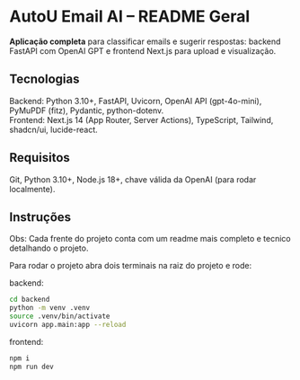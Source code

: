 # AutoU Email AI – README Geral

**Aplicação completa** para classificar emails e sugerir respostas: backend FastAPI com OpenAI GPT e frontend Next.js para upload e visualização.

## Tecnologias
Backend: Python 3.10+, FastAPI, Uvicorn, OpenAI API (gpt-4o-mini), PyMuPDF (fitz), Pydantic, python-dotenv.  
Frontend: Next.js 14 (App Router, Server Actions), TypeScript, Tailwind, shadcn/ui, lucide-react.

## Requisitos
Git, Python 3.10+, Node.js 18+, chave válida da OpenAI (para rodar localmente).

## Instruções
Obs: Cada frente do projeto conta com um readme mais completo e tecnico detalhando o projeto.

Para rodar o projeto abra dois terminais na raiz do projeto e rode:

backend:
```bash
cd backend
python -m venv .venv
source .venv/bin/activate
uvicorn app.main:app --reload
```

frontend:
```bash
npm i
npm run dev
```